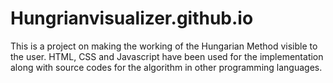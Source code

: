 # Hungrianvisualizer.github.io
This is a project on making the working of the Hungarian Method visible to the user. HTML, CSS and Javascript have been used for the implementation along with source codes for the algorithm in other programming languages.
